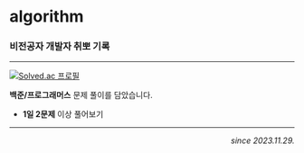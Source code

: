 # algorithm
### **비전공자** 개발자 취뽀 기록

---
[![Solved.ac
프로필](http://mazassumnida.wtf/api/generate_badge?boj={hoonixox})](https://solved.ac/{hoonixox})


**백준/프로그래머스** 문제 풀이를 담았습니다.

- **1일 2문제** 이상 풀어보기

---
<div align='right'>
  
*since 2023.11.29.*
</div>
